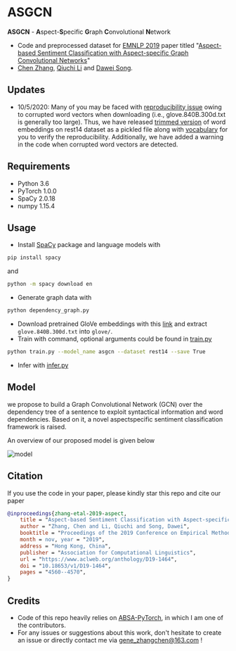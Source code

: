 # ASGCN

**ASGCN** - **A**spect-**S**pecific **G**raph **C**onvolutional **N**etwork
* Code and preprocessed dataset for [EMNLP 2019](https://www.emnlp-ijcnlp2019.org/program/accepted/) paper titled "[Aspect-based Sentiment Classification with Aspect-specific Graph Convolutional Networks](https://arxiv.org/abs/1909.03477)" 
* [Chen Zhang](https://genezc.github.io), [Qiuchi Li](https://qiuchili.github.io) and [Dawei Song](http://cs.bit.edu.cn/szdw/jsml/js/sdw/index.htm).

## Updates

* 10/5/2020: Many of you may be faced with [reproducibility issue](https://github.com/GeneZC/ASGCN/issues/2) owing to corrupted word vectors when downloading (i.e., glove.840B.300d.txt is generally too large). Thus, we have released [trimmed version](/300_rest14_embedding_matrix.pkl) of word embeddings on rest14 dataset as a pickled file along with [vocabulary](/rest14_word2idx.pkl) for you to verify the reproducibility. Additionally, we have added a warning in the code when corrupted word vectors are detected.

## Requirements

* Python 3.6
* PyTorch 1.0.0
* SpaCy 2.0.18
* numpy 1.15.4

## Usage

* Install [SpaCy](https://spacy.io/) package and language models with
```bash
pip install spacy
```
and
```bash
python -m spacy download en
```
* Generate graph data with
```bash
python dependency_graph.py
```
* Download pretrained GloVe embeddings with this [link](http://nlp.stanford.edu/data/wordvecs/glove.840B.300d.zip) and extract `glove.840B.300d.txt` into `glove/`.
* Train with command, optional arguments could be found in [train.py](/train.py)
```bash
python train.py --model_name asgcn --dataset rest14 --save True
```
* Infer with [infer.py](/infer.py)

## Model

we propose to build a Graph Convolutional Network (GCN) over the dependency tree of a sentence to exploit syntactical information and word dependencies. Based on it, a novel aspectspecific sentiment classification framework is raised.

An overview of our proposed model is given below

![model](/assets/model.png)

## Citation

If you use the code in your paper, please kindly star this repo and cite our paper

```bibtex
@inproceedings{zhang-etal-2019-aspect, 
    title = "Aspect-based Sentiment Classification with Aspect-specific Graph Convolutional Networks", 
    author = "Zhang, Chen and Li, Qiuchi and Song, Dawei", 
    booktitle = "Proceedings of the 2019 Conference on Empirical Methods in Natural Language Processing and the 9th International Joint Conference on Natural Language Processing (EMNLP-IJCNLP)", 
    month = nov, year = "2019", 
    address = "Hong Kong, China", 
    publisher = "Association for Computational Linguistics", 
    url = "https://www.aclweb.org/anthology/D19-1464", 
    doi = "10.18653/v1/D19-1464", 
    pages = "4560--4570",
} 
```

## Credits

* Code of this repo heavily relies on [ABSA-PyTorch](https://github.com/songyouwei/ABSA-PyTorch), in which I am one of the contributors.
* For any issues or suggestions about this work, don't hesitate to create an issue or directly contact me via [gene_zhangchen@163.com](mailto:gene_zhangchen@163.com) !